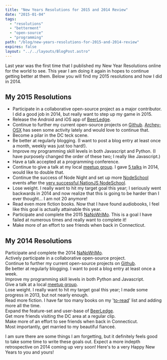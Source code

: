 ```yaml
---
title: "New Years Resolutions for 2015 and 2014 Review"
date: "2015-01-04"
tags:
  - "resolutions"
  - "betterment"
  - "open-source"
  - "programming"
path: "/blog/new-years-resolutions-for-2015-and-2014-review"
expires: false
layout: "../../layouts/BlogPost.astro"
---
```


Last year was the first time that I published my New Year Resolutions online for the world to see. This year I am doing it again in hopes to continue getting better at them. Below you will find my 2015 resolutions and how I did in 2014.

## My 2015 Resolutions

- Participate in a collaborative open-source project as a major contributor. I did a good job in 2014, but really want to step up my game in 2015.
- Release the Android and iOS app of [BeerLedge](https://www.beerledge.com/).
- Continue to further my current open-source projects on [Github](https://github.com/joshfinnie?tab=repositories). [Archey-OSX](https://github.com/joshfinnie/archey-osx) has seen some activity lately and would love to continue that.
- Become a pilar in the DC teck scene.
- Be better at regularly blogging. (I want to post a blog entry at least once a month, weekly was just too hard!).
- Improve my programming skill levels in both Javascript and Python. (I have purposely changed the order of these two; I really like Javascript.)
- Have a talk accepted at a programming conference.
- Continue to give a talk at my local [meetup group](http://www.meetup.com/members/26710252/). I gave [5 talks](http://www.joshfinnie.com/talks/) in 2014, would like to double that.
- Continue the success of Node Night and set up more [NodeSchool](http://nodeschool.io/) events after the [very successful NationJS NodeSchool](http://www.joshfinnie.com/blog/nodeschool-at-nationjs-postmortem/).
- Lose weight. I really want to hit my target goal this year; I seriously went backwards in 2014 and now realize that this is going to be harder than I ever thought... I am not 20 anymore!
- Read even more fiction books. Now that I have found audiobooks, I feel like this goal is actually attainable this year.
- Participate and complete the 2015 [NaNoWriMo](http://nanowrimo.org/). This is a goal I have failed at numerous times and really want to complete it!
- Make more of an effort to see friends when back in Connecticut.

## My 2014 Resolutions

<span class="text-danger"><i class="fa fa-times fa-fw"></i> Participate and complete the 2014 [NaNoWriMo](http://nanowrimo.org/).</span><br />
<span class="text-success"><i class="fa fa-check fa-fw"></i> Actively participate in a collaborative open-source project.</span><br />
<span class="text-success"><i class="fa fa-check fa-fw"></i> Continue to further my current open-source projects on [Github](https://github.com/joshfinnie?tab=repositories).</span><br />
<span class="text-danger"><i class="fa fa-times fa-fw"></i> Be better at regularly blogging. I want to post a blog entry at least once a week.</span><br />
<span class="text-success"><i class="fa fa-check fa-fw"></i> Improve my programming skill levels in both Python and Javascript.</span><br />
<span class="text-success"><i class="fa fa-check fa-fw"></i> Give a talk at a local [meetup group](http://www.meetup.com/members/26710252/).</span><br />
<span class="text-danger"><i class="fa fa-times fa-fw"></i> Lose weight. I really want to hit my target goal this year; I made some progress in 2013, but not nearly enough.</span><br />
<span class="text-success"><i class="fa fa-check fa-fw"></i> Read more fiction. I have far too many books on my '[to-read](https://www.goodreads.com/review/list/2997659?shelf=to-read)' list and adding more all the time.</span><br />
<span class="text-danger"><i class="fa fa-times fa-fw"></i> Expand the feature-set and user-base of [BeerLedge](https://www.beerledge.com/).</span><br />
<span class="text-success"><i class="fa fa-check fa-fw"></i> Get more friends visiting the DC area at a regular clip.</span><br />
<span class="text-danger"><i class="fa fa-times fa-fw"></i> Make more of an effort to see friends when back in Connecticut.</span><br />
<span class="text-success"><i class="fa fa-check fa-fw"></i> Most importantly, get married to my beautiful fianceé.</span><br />

I am sure there are some things I am forgetting, but it definitely feels good to take some time to write these goals out. Expect a more indepth retrospective on 2014 coming up very soon! Here's to a very Happy New Years to you and yours!
